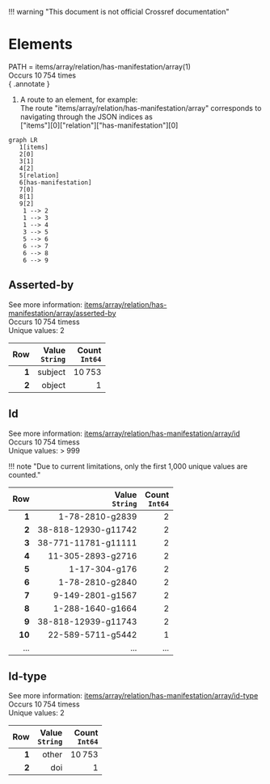 !!! warning "This document is not official Crossref documentation"
# Elements
PATH = items/array/relation/has-manifestation/array(1)  
Occurs 10 754 times  
{ .annotate }

1. A route to an element, for example:  
   The route "items/array/relation/has-manifestation/array" corresponds to navigating through the JSON indices as  
   ["items"][0]["relation"]["has-manifestation"][0]  

```mermaid
graph LR
   1[items]
   2[0]
   3[1]
   4[2]
   5[relation]
   6[has-manifestation]
   7[0]
   8[1]
   9[2]
    1 --> 2
    1 --> 3
    1 --> 4
    3 --> 5
    5 --> 6
    6 --> 7
    6 --> 8
    6 --> 9
```


## Asserted-by
See more information: [items/array/relation/has-manifestation/array/asserted-by](asserted-by/index.md)  
Occurs 10 754 timess  
Unique values: 2  

| **Row** | **Value**<br>`String` | **Count**<br>`Int64` |
|--------:|----------------------:|---------------------:|
| **1**   | subject               | 10 753               |
| **2**   | object                | 1                    |

## Id
See more information: [items/array/relation/has-manifestation/array/id](id/index.md)  
Occurs 10 754 timess  
Unique values: > 999  

!!! note "Due to current limitations, only the first 1,000 unique values are counted."

| **Row** | **Value**<br>`String` | **Count**<br>`Int64` |
|--------:|----------------------:|---------------------:|
| **1**   | 1-78-2810-g2839       | 2                    |
| **2**   | 38-818-12930-g11742   | 2                    |
| **3**   | 38-771-11781-g11111   | 2                    |
| **4**   | 11-305-2893-g2716     | 2                    |
| **5**   | 1-17-304-g176         | 2                    |
| **6**   | 1-78-2810-g2840       | 2                    |
| **7**   | 9-149-2801-g1567      | 2                    |
| **8**   | 1-288-1640-g1664      | 2                    |
| **9**   | 38-818-12939-g11743   | 2                    |
| **10**  | 22-589-5711-g5442     | 1                    |
| ... | ... | ... |

## Id-type
See more information: [items/array/relation/has-manifestation/array/id-type](id-type/index.md)  
Occurs 10 754 timess  
Unique values: 2  

| **Row** | **Value**<br>`String` | **Count**<br>`Int64` |
|--------:|----------------------:|---------------------:|
| **1**   | other                 | 10 753               |
| **2**   | doi                   | 1                    |

